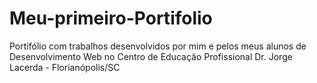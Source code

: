 # Meu-primeiro-Portifolio
Portifólio com trabalhos desenvolvidos por mim e pelos meus alunos de Desenvolvimento Web no Centro de Educação Profissional Dr. Jorge Lacerda - Florianópolis/SC
